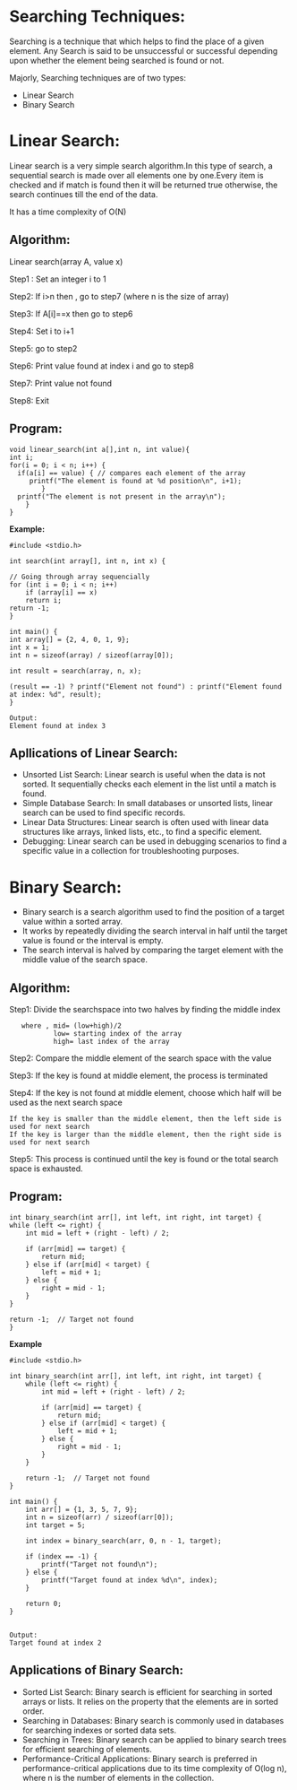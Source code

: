 # Searching Techniques:

Searching is a technique that which helps to find the place of a given element. Any Search is said to be unsuccessful or successful depending upon whether the element being searched is found or not.

Majorly, Searching techniques are of two types:

 - Linear Search
 - Binary Search

# Linear Search:
Linear search is a very simple search algorithm.In this type of search, a sequential search is made over all elements one by one.Every item is checked and if match is found then it will be returned true otherwise, the search continues till the end of the data.

It has a time complexity of O(N)

## Algorithm:
Linear search(array A, value x)

Step1 : Set an integer i to 1

Step2: If i>n then , go to step7 (where n is the size of array)

Step3: If A[i]==x then go to step6

Step4: Set i to i+1

Step5: go to step2

Step6: Print value found at index i and go to step8

Step7: Print value not found

Step8: Exit

## Program:
    
    void linear_search(int a[],int n, int value){
    int i;
    for(i = 0; i < n; i++) {
      if(a[i] == value) { // compares each element of the array
         printf("The element is found at %d position\n", i+1);
            }
      printf("The element is not present in the array\n");
        }
    }

**Example:**

    #include <stdio.h>

    int search(int array[], int n, int x) {
    
    // Going through array sequencially
    for (int i = 0; i < n; i++)
        if (array[i] == x)
        return i;
    return -1;
    }

    int main() {
    int array[] = {2, 4, 0, 1, 9};
    int x = 1;
    int n = sizeof(array) / sizeof(array[0]);

    int result = search(array, n, x);

    (result == -1) ? printf("Element not found") : printf("Element found at index: %d", result);
    }

    Output:
    Element found at index 3

## Apllications of Linear Search:

- Unsorted List Search: Linear search is useful when the data is not sorted. It sequentially checks each element in the list until a match is found.
- Simple Database Search: In small databases or unsorted lists, linear search can be used to find specific records.
- Linear Data Structures: Linear search is often used with linear data structures like arrays, linked lists, etc., to find a specific element.
- Debugging: Linear search can be used in debugging scenarios to find a specific value in a collection for troubleshooting purposes.

# Binary Search:

- Binary search is a search algorithm used to find the position of a target value within a sorted array.
- It works by repeatedly dividing the search interval in half until the target value is found or the interval is empty.
- The search interval is halved by comparing the target element with the middle value of the search space.

## Algorithm:

Step1: Divide the searchspace into two halves by finding the middle index

       where , mid= (low+high)/2
               low= starting index of the array
               high= last index of the array

Step2: Compare the middle element of the search space with the value

Step3: If the key is found at middle element, the process is terminated

Step4: If the key is not found at middle element, choose which half will be used as the next search     space

    If the key is smaller than the middle element, then the left side is used for next search
    If the key is larger than the middle element, then the right side is used for next search

Step5: This process is continued until the key is found or the total search space is exhausted.

## Program:

    int binary_search(int arr[], int left, int right, int target) {  
    while (left <= right) {  
        int mid = left + (right - left) / 2;  
  
        if (arr[mid] == target) {  
            return mid;  
        } else if (arr[mid] < target) {  
            left = mid + 1;  
        } else {  
            right = mid - 1;  
        }  
    }  
  
    return -1;  // Target not found  
    }  

**Example**

    #include <stdio.h>  
  
    int binary_search(int arr[], int left, int right, int target) {  
        while (left <= right) {  
            int mid = left + (right - left) / 2;  
    
            if (arr[mid] == target) {  
                return mid;  
            } else if (arr[mid] < target) {  
                left = mid + 1;  
            } else {  
                right = mid - 1;  
            }  
        }  
    
        return -1;  // Target not found  
    }  
    
    int main() {  
        int arr[] = {1, 3, 5, 7, 9};  
        int n = sizeof(arr) / sizeof(arr[0]);  
        int target = 5;  
    
        int index = binary_search(arr, 0, n - 1, target);  
    
        if (index == -1) {  
            printf("Target not found\n");  
        } else {  
            printf("Target found at index %d\n", index);  
        }  
    
        return 0;  
    }  


    Output:
    Target found at index 2


## Applications of Binary Search:
- Sorted List Search: Binary search is efficient for searching in sorted arrays or lists. It relies on the property that the elements are in sorted order.
- Searching in Databases: Binary search is commonly used in databases for searching indexes or sorted data sets.
- Searching in Trees: Binary search can be applied to binary search trees for efficient searching of elements.
- Performance-Critical Applications: Binary search is preferred in performance-critical applications due to its time complexity of O(log n), where n is the number of elements in the collection.
